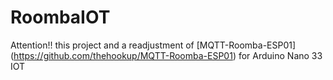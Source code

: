 # RoombaIOT
Attention!! this project and a readjustment of [MQTT-Roomba-ESP01] (https://github.com/thehookup/MQTT-Roomba-ESP01) for Arduino Nano 33 IOT

